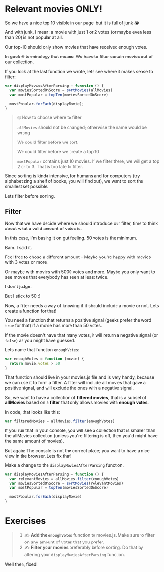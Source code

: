 # Relevant movies ONLY!

So we have a nice top 10 visible in our page, but it is full of junk 😭

And with junk, I mean: a movie with just 1 or 2 votes (or maybe even less than 20) is not popular at all.

Our top-10 should only show movies that have received enough votes.

In geek 🤓 terminology that means: We have to filter certain movies out of our collection.

If you look at the last function we wrote, lets see where it makes sense to filter:

```js
var displayMoviesAfterParsing = function () {
  var moviesSortedOnScore = sortMovies(allMovies)
  var mostPopular = topTen(moviesSortedOnScore)

  mostPopular.forEach(displayMovie);
}
```

> 🙄 How to choose where to filter
>
>`allMovies` should not be changed; otherwise the name would be wrong
>
> We could filter before we sort.
>
> We could filter before we create a top 10
>
> `mostPopular` contains just 10 movies. If we filter there, we will get a top 2 or to 3. That is too late to filter.

Since sorting is kinda intensive, for humans and for computers (try alphabetizing a shelf of books, you will find out), we want to sort the smallest set possible.

Lets filter before sorting.

## Filter

Now that we have decide where we should introduce our filter, time to think about what a valid amount of votes is.

In this case, I'm basing it on gut feeling. 50 votes is the minimum.

Bam. I said it.

Feel free to chose a different amount - Maybe you're happy with movies with 3 votes or more.

Or maybe with movies with 5000 votes and more. Maybe you only want to see movies that everybody has seen at least twice.

I don't judge.

But I stick to 50 :)

Now, a filter needs a way of knowing if it should include a movie or not. Lets create a function for that!

You need a function that returns a positive signal (geeks prefer the word `true` for that) if a movie has more than 50 votes.

If the movie doesn't have that many votes, it will return a negative signal (or `false`) as you might have guessed.

Lets name that function `enoughVotes`:

```js
var enoughVotes = function (movie) {
  return movie.votes > 50
}
```
That function should live in your movies.js file and is very handy, because we can use it to form a filter. A filter will include all movies that gave a positive signal, and will exclude the ones with a negative signal.

So, we want to have a collection of **filtered movies**, that is a subset of **allMovies** based on a **filter** that only allows movies with **enough votes**.

In code, that looks like this:

```js
var filteredMovies = allMovies.filter(enoughVotes)
```

If you run that in your console, you will see a collection that is smaller than the allMovies collection (unless you're filtering is off, then you'd might have the same amount of movies).

But again: The console is not the correct place; you want to have a nice view in the browser. Lets fix that!

Make a change to the `displayMoviesAfterParsing` function.

```js
var displayMoviesAfterParsing = function () {
  var relevantMovies = allMovies.filter(enoughVotes)
  var moviesSortedOnScore = sortMovies(relevantMovies)
  var mostPopular = topTen(moviesSortedOnScore)

  mostPopular.forEach(displayMovie)
}
```

# Exercises

> 1. ✍️  **Add the `enoughVotes`** function to movies.js. Make sure to filter on any amount of votes that you prefer.
> 1. ✍️  **Filter your movies** preferably before sorting. Do that by altering your `displayMoviesAfterParsing` function.

Well then, fixed!
